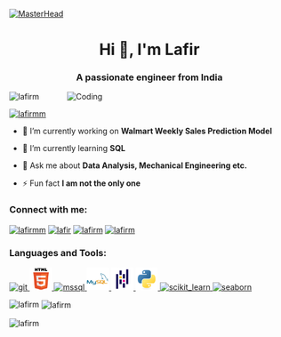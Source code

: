 [![MasterHead](https://cdn.dribbble.com/users/108183/screenshots/13939097/media/686a58fd0006a592f0009a858f226019.gif)](https://lafirm.github.io)
<h1 align="center">Hi 👋, I'm Lafir</h1>
<h3 align="center">A passionate engineer from India</h3>
 
<img align="right" alt="Coding" width="400" src="https://cdn.dribbble.com/users/1162077/screenshots/3848914/programmer.gif">


<p align="left"> <img src="https://komarev.com/ghpvc/?username=lafirm&label=Profile%20views&color=0e75b6&style=flat" alt="lafirm" /> </p>

<p align="left"> <a href="https://twitter.com/lafirmm" target="blank"><img src="https://img.shields.io/twitter/follow/lafirmm?logo=twitter&style=for-the-badge" alt="lafirmm" /></a> </p>

- 🔭 I’m currently working on **Walmart Weekly Sales Prediction Model**

- 🌱 I’m currently learning **SQL**

- 💬 Ask me about **Data Analysis, Mechanical Engineering etc.**

- ⚡ Fun fact **I am not the only one**

<h3 align="left">Connect with me:</h3>
<p align="left">
<a href="https://twitter.com/lafirmm" target="blank"><img align="center" src="https://raw.githubusercontent.com/rahuldkjain/github-profile-readme-generator/master/src/images/icons/Social/twitter.svg" alt="lafirmm" height="30" width="40" /></a>
<a href="https://linkedin.com/in/lafir" target="blank"><img align="center" src="https://raw.githubusercontent.com/rahuldkjain/github-profile-readme-generator/master/src/images/icons/Social/linked-in-alt.svg" alt="lafir" height="30" width="40" /></a>
<a href="https://kaggle.com/lafirm" target="blank"><img align="center" src="https://raw.githubusercontent.com/rahuldkjain/github-profile-readme-generator/master/src/images/icons/Social/kaggle.svg" alt="lafirm" height="30" width="40" /></a>
<a href="https://medium.com/lafirm" target="blank"><img align="center" src="https://raw.githubusercontent.com/rahuldkjain/github-profile-readme-generator/master/src/images/icons/Social/medium.svg" alt="lafirm" height="30" width="40" /></a>
</p>

<h3 align="left">Languages and Tools:</h3>
<p align="left"> <a href="https://git-scm.com/" target="_blank" rel="noreferrer"> <img src="https://www.vectorlogo.zone/logos/git-scm/git-scm-icon.svg" alt="git" width="40" height="40"/> </a> <a href="https://www.w3.org/html/" target="_blank" rel="noreferrer"> <img src="https://raw.githubusercontent.com/devicons/devicon/master/icons/html5/html5-original-wordmark.svg" alt="html5" width="40" height="40"/> </a> <a href="https://www.microsoft.com/en-us/sql-server" target="_blank" rel="noreferrer"> <img src="https://www.svgrepo.com/show/303229/microsoft-sql-server-logo.svg" alt="mssql" width="40" height="40"/> </a> <a href="https://www.mysql.com/" target="_blank" rel="noreferrer"> <img src="https://raw.githubusercontent.com/devicons/devicon/master/icons/mysql/mysql-original-wordmark.svg" alt="mysql" width="40" height="40"/> </a> <a href="https://pandas.pydata.org/" target="_blank" rel="noreferrer"> <img src="https://raw.githubusercontent.com/devicons/devicon/2ae2a900d2f041da66e950e4d48052658d850630/icons/pandas/pandas-original.svg" alt="pandas" width="40" height="40"/> </a> <a href="https://www.python.org" target="_blank" rel="noreferrer"> <img src="https://raw.githubusercontent.com/devicons/devicon/master/icons/python/python-original.svg" alt="python" width="40" height="40"/> </a> <a href="https://scikit-learn.org/" target="_blank" rel="noreferrer"> <img src="https://upload.wikimedia.org/wikipedia/commons/0/05/Scikit_learn_logo_small.svg" alt="scikit_learn" width="40" height="40"/> </a> <a href="https://seaborn.pydata.org/" target="_blank" rel="noreferrer"> <img src="https://seaborn.pydata.org/_images/logo-mark-lightbg.svg" alt="seaborn" width="40" height="40"/> </a> </p>

<p><img align="left" src="https://github-readme-stats.vercel.app/api/top-langs?username=lafirm&show_icons=true&locale=en&layout=compact" alt="lafirm" /></p>

<p>&nbsp;<img align="center" src="https://github-readme-stats.vercel.app/api?username=lafirm&show_icons=true&locale=en" alt="lafirm" /></p>

<p><img align="center" src="https://github-readme-streak-stats.herokuapp.com/?user=lafirm&" alt="lafirm" /></p>
